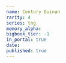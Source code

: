 ```yaml
---
name: Century Guinan
rarity: 4
series: tng
memory_alpha:
bigbook_tier: -1
in_portal: true
date:
published: true
---
```



